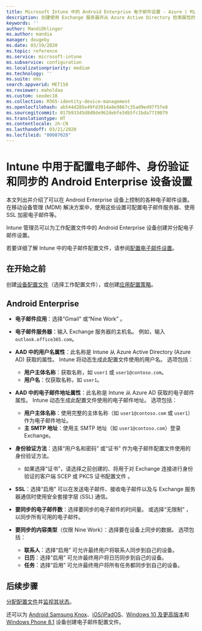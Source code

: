 ```yaml
---
title: Microsoft Intune 中的 Android Enterprise 电子邮件设置 - Azure | Microsoft Docs
description: 创建使用 Exchange 服务器并从 Azure Active Directory 检索属性的设备配置电子邮件配置文件。 在 Android 工作配置文件设备上，使用 Microsoft Intune 启用 SSL 或 SMIME、通过证书或用户名/密码对用户进行身份验证，以及同步电子邮件和日程安排。
keywords: ''
author: MandiOhlinger
ms.author: mandia
manager: dougeby
ms.date: 03/19/2020
ms.topic: reference
ms.service: microsoft-intune
ms.subservice: configuration
ms.localizationpriority: medium
ms.technology: ''
ms.suite: ems
search.appverid: MET150
ms.reviewer: maholdaa
ms.custom: seodec18
ms.collection: M365-identity-device-management
ms.openlocfilehash: ab544d285e49fd3914a8e9867c35ad9ed97f5fe8
ms.sourcegitcommit: 017b93345d8d8de962debfe3db5fc1bda7719079
ms.translationtype: HT
ms.contentlocale: zh-CN
ms.lasthandoff: 03/21/2020
ms.locfileid: "80087028"
---
```

# <a name="android-enterprise-device-settings-to-configure-email-authentication-and-synchronization-in-intune"></a>Intune 中用于配置电子邮件、身份验证和同步的 Android Enterprise 设备设置

本文列出并介绍了可以在 Android Enterprise 设备上控制的各种电子邮件设置。 在移动设备管理 (MDM) 解决方案中，使用这些设置可配置电子邮件服务器、使用 SSL 加密电子邮件等。

Intune 管理员可以为工作配置文件中的 Android Enterprise 设备创建并分配电子邮件设置。

若要详细了解 Intune 中的电子邮件配置文件，请参阅[配置电子邮件设置](email-settings-configure.md)。

## <a name="before-you-begin"></a>在开始之前

创建[设备配置文件](email-settings-configure.md)（选择工作配置文件），或创建[应用配置策略](../apps/app-configuration-policies-use-android.md)。

## <a name="android-enterprise"></a>Android Enterprise

- **电子邮件应用**：选择“Gmail”  或“Nine Work”  。
- **电子邮件服务器**：输入 Exchange 服务器的主机名。 例如，输入 `outlook.office365.com`。
- **AAD 中的用户名属性**：此名称是 Intune 从 Azure Active Directory (Azure AD) 获取的属性。 Intune 将动态生成此配置文件使用的用户名。 选项包括：

  - **用户主体名称**：获取名称，如 `user1` 或 `user1@contoso.com`。
  - **用户名**：仅获取名称，如 `user1`。

- **AAD 中的电子邮件地址属性**：此名称是 Intune 从 Azure AD 获取的电子邮件属性。 Intune 动态生成此配置文件使用的电子邮件地址。 选项包括：
  - **用户主体名称**：使用完整的主体名称（如 `user1@contoso.com` 或 `user1`）作为电子邮件地址。
  - **主 SMTP 地址**：使用主 SMTP 地址（如 `user1@contoso.com`）登录 Exchange。

- **身份验证方法**：选择“用户名和密码”  或“证书”  作为电子邮件配置文件使用的身份验证方法。
  - 如果选择“证书”，请选择之前创建的、将用于对 Exchange 连接进行身份验证的客户端 SCEP 或 PKCS 证书配置文件  。
- **SSL**：选择“启用”  可以在发送电子邮件、接收电子邮件以及与 Exchange 服务器通信时使用安全套接字层 (SSL) 通信。
- **要同步的电子邮件数**：选择要同步的电子邮件的时间量。 或选择“无限制”  ，以同步所有可用的电子邮件。
- **要同步的内容类型**（仅限 Nine Work）：选择要在设备上同步的数据。 选项包括：
  - **联系人**：选择“启用”  可允许最终用户将联系人同步到自己的设备。
  - **日历**：选择“启用”  可允许最终用户将日历同步到自己的设备。
  - **任务**：选择“启用”  可允许最终用户将所有任务都同步到自己的设备。

## <a name="next-steps"></a>后续步骤

[分配配置文件](device-profile-assign.md)并[监视其状态](device-profile-monitor.md)。

还可以为 [Android Samsung Knox](email-settings-android.md)、[iOS/iPadOS](email-settings-ios.md)、[Windows 10 及更高版本](email-settings-windows-10.md)和 [Windows Phone 8.1](email-settings-windows-phone-8-1.md) 设备创建电子邮件配置文件。
